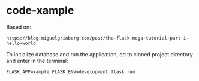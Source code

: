 # code-xample

Based on:
```
https://blog.miguelgrinberg.com/post/the-flask-mega-tutorial-part-i-hello-world
```

To initialize database and run the application, cd to cloned project directory and enter in the terminal:
```
FLASK_APP=xample FLASK_ENV=development flask run
```

